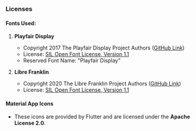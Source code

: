 ### Licenses

#### Fonts Used:

1. **Playfair Display**
   - Copyright 2017 The Playfair Display Project Authors ([GitHub Link](https://github.com/clauseggers/Playfair-Display))
   - License: [SIL Open Font License, Version 1.1](https://openfontlicense.org)
   - Reserved Font Name: "Playfair Display"

2. **Libre Franklin**
   - Copyright 2020 The Libre Franklin Project Authors ([GitHub Link](https://github.com/googlefonts/Libre-Franklin))
   - License: [SIL Open Font License, Version 1.1](https://openfontlicense.org)

#### Material App Icons
- These icons are provided by Flutter and are licensed under the **Apache License 2.0**.

